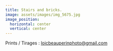 ```yaml
---
title: Stairs and bricks.
image: assets/images/img_5675.jpg
image_position:
  horizontal: center
  vertical: center
---
```

Prints / Tirages : loicbeauperinphoto@gmail.com
